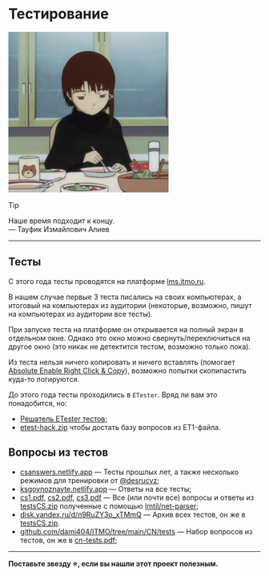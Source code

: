# Тестирование

<img alt="lain-soup" src="https://github.com/maxbarsukov/itmo/blob/master/.docs/lain-soup.gif" height="320">

> [!TIP]
> Наше время подходит к концу. \
> — Тауфик Измайлович Алиев

---

## Тесты

С этого года тесты проводятся на платформе [lms.itmo.ru](https://lms.itmo.ru/).

В нашем случае первые 3 теста писались на своих компьютерах, а итоговый на компьютерах из аудитории (некоторые, возможно, пишут на компьютерах из аудитории все тесты).

При запуске теста на платформе он открывается на полный экран в отдельном окне. Однако это окно можно свернуть/переключиться на другое окно (это никак не детектится тестом, возможно только пока).

Из теста нельзя ничего копировать и ничего вставлять (помогает [Absolute Enable Right Click & Copy](https://chromewebstore.google.com/detail/absolute-enable-right-cli/jdocbkpgdakpekjlhemmfcncgdjeiika)), возможно попытки скопипастить куда-то логируются.

До этого года тесты проходились в `ETester`. Вряд ли вам это понадобится, но:

- [Решатель ETester тестов](https://github.com/RedGry/ITMO/tree/master/Computer%20networks/nms);
- [etest-hack.zip](https://disk.yandex.ru/d/l5Ac4Wn-htWunw) чтобы достать базу вопросов из ET1-файла.

## Вопросы из тестов

- [csanswers.netlify.app](https://csanswers.netlify.app/) — Тесты прошлых лет, а также несколько режимов для тренировки от [@desrucvz](https://t.me/desrucvz);
- [ksgovnoznayte.netlify.app](https://ksgovnoznayte.netlify.app/) — Ответы на все тесты;
- [cs1.pdf](./cs1.pdf), [cs2.pdf](./cs2.pdf), [cs3.pdf](./cs3.pdf) — Все (или почти все) вопросы и ответы из [testsCS.zip](./testsCS.zip) полученные с помощью [Imtjl/net-parser](https://github.com/Imtjl/net-parser/);
- [disk.yandex.ru/d/n9RuZY3o_xTMmQ](https://disk.yandex.ru/d/n9RuZY3o_xTMmQ) — Архив всех тестов, он же в [testsCS.zip](./testsCS.zip).
- [github.com/dami404/ITMO/tree/main/CN/tests](https://github.com/dami404/ITMO/tree/main/CN/tests) — Набор вопросов из тестов, он же в [cn-tests.pdf](./cn-tests.pdf);

---

**Поставьте звезду :star:, если вы нашли этот проект полезным.**
